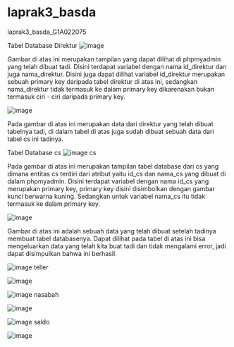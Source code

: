 # laprak3_basda
laprak3_basda_G1A022075

Tabel Database Direktur 
![image](https://github.com/AisyahAmeliaZarahJuaita/laprak3_basda/assets/131422249/b5c8eab1-fc70-490f-a45a-c25770b99ea5)

Gambar di atas ini merupakan tampilan yang dapat dilihat di phpmyadmin yang telah dibuat tadi. Disini terdapat variabel dengan nama id_direktur dan juga nama_direktur. Disini juga dapat dilihat variabel id_direktur merupakan sebuah primary key daripada tabel direktur di atas ini, sedangkan nama_direktur tidak termasuk ke dalam primary key dikarenakan bukan termasuk ciri - ciri daripada primary key.  

![image](https://github.com/AisyahAmeliaZarahJuaita/laprak3_basda/assets/131422249/93218ecc-daa0-4562-b6c0-91830d603e8f)

Pada gambar di atas ini merupakan data dari direktur yang telah dibuat tabelnya tadi, di dalam tabel di atas juga sudah dibuat sebuah data dari tabel cs ini tadinya. 



Tabel Database cs
![image](https://github.com/AisyahAmeliaZarahJuaita/laprak3_basda/assets/131422249/2c9dc2b0-63db-477f-b65c-277ed3a8e62c) cs

Pada gambar di atas ini merupakan tampilan tabel database dari cs yang dimana entitas cs terdiri dari atribut yaitu id_cs dan nama_cs yang dibuat di dalam phpmyadmin. Disini terdapat variabel dengan nama id_cs yang merupakan primary key, primary key disini disimbolkan dengan gambar kunci berwarna kuning. Sedangkan untuk variabel nama_cs itu tidak termasuk ke dalam primary key.  


![image](https://github.com/AisyahAmeliaZarahJuaita/laprak3_basda/assets/131422249/51fdbe12-2523-447c-b714-e0cf44559940)

Gambar di atas ini adalah sebuah data yang telah dibuat setelah tadinya membuat tabel databasenya. Dapat dilihat pada tabel di atas ini bisa mengeluarkan data yang telah kita buat tadi dan tidak mengalami error, jadi dapat disimpulkan bahwa ini berhasil. 


![image](https://github.com/AisyahAmeliaZarahJuaita/laprak3_basda/assets/131422249/49bf599c-3d22-4307-92f5-301f277805b4) teller

![image](https://github.com/AisyahAmeliaZarahJuaita/laprak3_basda/assets/131422249/48e6d481-582f-4e24-9ec5-256d79d2704f)


![image](https://github.com/AisyahAmeliaZarahJuaita/laprak3_basda/assets/131422249/61ae6ff2-0cd1-4b88-9d78-fc6e270dc212) nasabah

![image](https://github.com/AisyahAmeliaZarahJuaita/laprak3_basda/assets/131422249/dac0e37c-e689-4ca0-9e5d-e37784b6c499)


![image](https://github.com/AisyahAmeliaZarahJuaita/laprak3_basda/assets/131422249/acdf51b4-7de8-416f-9f21-b8d4f6ce035b) saldo

![image](https://github.com/AisyahAmeliaZarahJuaita/laprak3_basda/assets/131422249/a2ff491e-1c58-40d1-9c32-39dcbadf2d8a)








